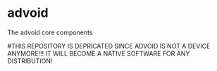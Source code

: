 # advoid
The advoid core components

#THIS REPOSITORY IS DEPRICATED SINCE ADVOID IS NOT A DEVICE ANYMORE!!! IT WILL BECOME A NATIVE SOFTWARE FOR ANY DISTRIBUTION!
